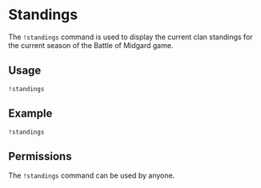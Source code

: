 # Standings

The `!standings` command is used to display the current clan standings for the current season of the Battle of Midgard game.

## Usage

`!standings`

## Example

`!standings`

## Permissions

The `!standings` command can be used by anyone.